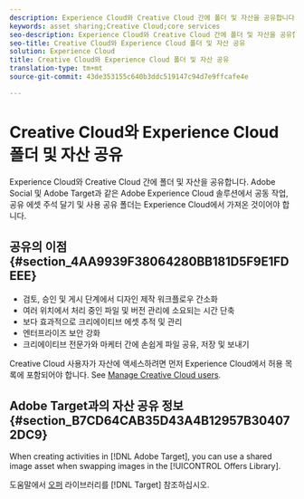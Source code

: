 ```yaml
---
description: Experience Cloud와 Creative Cloud 간에 폴더 및 자산을 공유합니다. Adobe Social 및 Adobe Target과 같은 Adobe Experience Cloud 솔루션에서 공동 작업, 공유 에셋 주석 달기 및 사용 공유 폴더는 Experience Cloud에서 가져온 것이어야 합니다.
keywords: asset sharing;Creative Cloud;core services
seo-description: Experience Cloud와 Creative Cloud 간에 폴더 및 자산을 공유합니다. Adobe Social 및 Adobe Target과 같은 Adobe Experience Cloud 솔루션에서 공동 작업, 공유 에셋 주석 달기 및 사용 공유 폴더는 Experience Cloud에서 가져온 것이어야 합니다.
seo-title: Creative Cloud와 Experience Cloud 폴더 및 자산 공유
solution: Experience Cloud
title: Creative Cloud와 Experience Cloud 폴더 및 자산 공유
translation-type: tm+mt
source-git-commit: 43de353155c640b3ddc519147c94d7e9ffcafe4e

---
```



# Creative Cloud와 Experience Cloud 폴더 및 자산 공유

Experience Cloud와 Creative Cloud 간에 폴더 및 자산을 공유합니다. Adobe Social 및 Adobe Target과 같은 Adobe Experience Cloud 솔루션에서 공동 작업, 공유 에셋 주석 달기 및 사용 공유 폴더는 Experience Cloud에서 가져온 것이어야 합니다.

## 공유의 이점 {#section_4AA9939F38064280BB181D5F9E1FDEEE}

* 검토, 승인 및 게시 단계에서 디자인 제작 워크플로우 간소화
* 여러 위치에서 처리 중인 파일 및 버전 관리에 소요되는 시간 단축
* 보다 효과적으로 크리에이티브 에셋 추적 및 관리
* 엔터프라이즈 보안 강화
* 크리에이티브 전문가와 마케터 간에 손쉽게 파일 공유, 저장 및 보내기

Creative Cloud 사용자가 자산에 액세스하려면 먼저 Experience Cloud에서 허용 목록에 포함되어야 합니다. See [Manage Creative Cloud users](../experience-cloud-assets/t-admin-add-cc-user.md#task_F36D4F1D49B44F09A54F7371810D2752).

## Adobe Target과의 자산 공유 정보 {#section_B7CD64CAB35D43A4B12957B304072DC9}

When creating activities in [!DNL Adobe Target], you can use a shared image asset when swapping images in the [!UICONTROL Offers Library].

도움말에서 [오퍼](https://docs.adobe.com/help/en/target/using/experiences/offers/manage-content.html) 라이브러리를 [!DNL Target] 참조하십시오.
